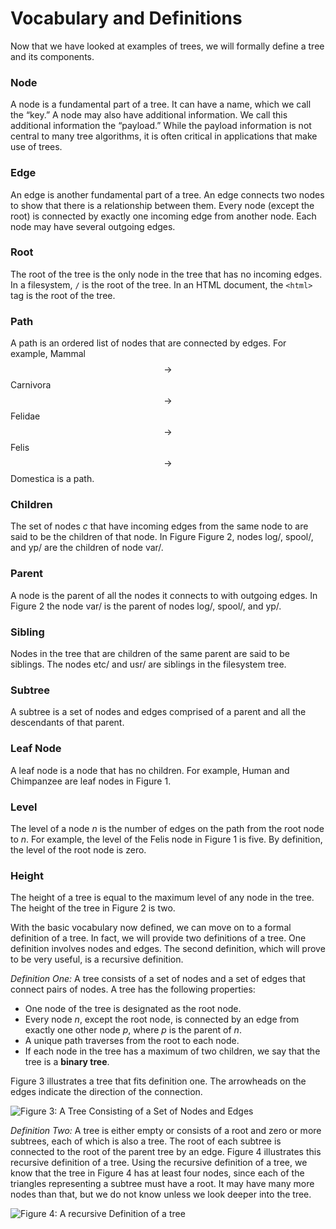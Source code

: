 Vocabulary and Definitions
==========================

Now that we have looked at examples of trees, we will formally define a
tree and its components.

### Node

A node is a fundamental part of a tree. It can have a name, which we
    call the “key.” A node may also have additional information. We call
    this additional information the “payload.” While the payload
    information is not central to many tree algorithms, it is often
    critical in applications that make use of trees.

### Edge

An edge is another fundamental part of a tree. An edge connects two
    nodes to show that there is a relationship between them. Every node
    (except the root) is connected by exactly one incoming edge from
    another node. Each node may have several outgoing edges.

### Root

The root of the tree is the only node in the tree that has no
    incoming edges. In a filesystem, `/` is the root of the tree. In an HTML document, the `<html>` tag is the root of the tree.

### Path

A path is an ordered list of nodes that are connected by edges. For
    example, Mammal $$\rightarrow$$ Carnivora $$\rightarrow$$ Felidae
    $$\rightarrow$$ Felis $$\rightarrow$$ Domestica is a path.

### Children

The set of nodes $c$ that have incoming edges from the same node to
    are said to be the children of that node. In Figure
    Figure 2, nodes log/, spool/, and yp/ are the
    children of node var/.

### Parent

A node is the parent of all the nodes it connects to with
    outgoing edges. In Figure 2 the node var/ is
    the parent of nodes log/, spool/, and yp/.

### Sibling

Nodes in the tree that are children of the same parent are said to
    be siblings. The nodes etc/ and usr/ are siblings in the
    filesystem tree.

### Subtree

A subtree is a set of nodes and edges comprised of a parent and all
    the descendants of that parent.

### Leaf Node

A leaf node is a node that has no children. For example, Human and
    Chimpanzee are leaf nodes in Figure 1.

### Level

The level of a node $n$ is the number of edges on the path from the
    root node to $n$. For example, the level of the Felis node in
    Figure 1 is five. By definition, the level of
    the root node is zero.

### Height

The height of a tree is equal to the maximum level of any node in
    the tree. The height of the tree in Figure 2
    is two.

With the basic vocabulary now defined, we can move on to a formal
definition of a tree. In fact, we will provide two definitions of a
tree. One definition involves nodes and edges. The second definition,
which will prove to be very useful, is a recursive definition.

*Definition One:* A tree consists of a set of nodes and a set of edges
that connect pairs of nodes. A tree has the following properties:

-   One node of the tree is designated as the root node.
-   Every node $n$, except the root node, is connected by an edge from
    exactly one other node $p$, where $p$ is the parent of $n$.
-   A unique path traverses from the root to each node.
-   If each node in the tree has a maximum of two children, we say that
    the tree is a **binary tree**.

Figure 3 illustrates a tree that fits
definition one. The arrowheads on the edges indicate the direction of
the connection.

![Figure 3: A Tree Consisting of a Set of Nodes and
Edges](Figures/treedef1.png)

*Definition Two:* A tree is either empty or consists of a root and zero
or more subtrees, each of which is also a tree. The root of each subtree
is connected to the root of the parent tree by an edge.
Figure 4 illustrates this recursive
definition of a tree. Using the recursive definition of a tree, we know
that the tree in Figure 4 has at least four
nodes, since each of the triangles representing a subtree must have a
root. It may have many more nodes than that, but we do not know unless
we look deeper into the tree.

![Figure 4: A recursive Definition of a
tree](Figures/TreeDefRecursive.png)
